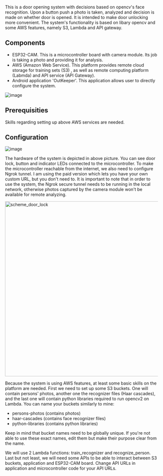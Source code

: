 This is a door opening system with decisions based on opencv's face recognition. Upon a button push a photo is taken, analyzed and decision is made on whether door is opened. It is intended to make door unlocking more convenient.
The system's functionality is based on libary opencv and some AWS features, namely S3, Lambda and API gateway. 

## Components
- ESP32-CAM. This is a microcontroller board with camera module. Its job is taking a photo and providing it for analysis.
- AWS (Amazon Web Service). This platform provides remote cloud storage for training sets (S3) , as well as remote computing platform (Labmda) and API service (API Gateway).
- Android application 'OutKeeper'. This application allows user to directly configure the system.

![image](https://github.com/Atrop1n/OutKeeper/assets/92330911/f30abf51-b715-472c-bd3f-df1725ae161a)

## Prerequisities
Skills regarding setting up above AWS services are needed. 

## Configuration

![image](https://github.com/Atrop1n/OutKeeper/assets/92330911/c8b1dca3-fb2b-4746-aa7a-ef0d3836edd6)

The hardware of the system is depicted in above picture. You can see door lock, button and indicator LEDs connected to the microcontroller. To make the microcontroller reachable from the internet, we also need to configure Ngrok tunnel. I am using the paid version which lets you have your own custom URL, but you don't need to. It is important to note that in order to use the system, the Ngrok secure tunnel needs to be running in the local network, otherwise photos captured by the camera module won't be available for remote analyzing.

<img width="576" alt="scheme_door_lock" src="https://github.com/Atrop1n/OutKeeper/assets/92330911/9fdef351-293e-43e5-8c73-011476fd7e5f">


Because the system is using AWS features, at least some basic skills on the platform are needed. First we need to set up some S3 buckets. One will contain persons' photos, another one the recognizer files (Haar cascades), and the last one will contain python libraries required to run opencv2 on Lambda. You can name your buckets similarly to mine:
- persons-photos (contains photos)
- haar-cascades (contains face recognizer files)
- python-libraries (contains python libraries)

Keep in mind that bucket names need to be globally unique. If you're not able to use these exact names, edit them but make their purpose clear from the name.

We will use 2 Lambda functions: train_recognizer and recognize_person. 
Last but not least, we will need some APIs to be able to interact between S3 buckets, application and ESP32-CAM board. Change API URLs in application and microcontroller code for your API URLs. 


